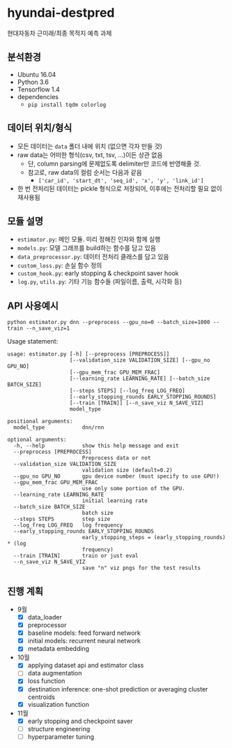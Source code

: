 # hyundai-destpred

현대자동차 근미래/최종 목적지 예측 과제

## 분석환경

- Ubuntu 16.04
- Python 3.6
- Tensorflow 1.4
- dependencies
  - `pip install tqdm colorlog`

## 데이터 위치/형식

- 모든 데이터는 `data` 폴더 내에 위치 (없으면 각자 만들 것)
- raw data는 어떠한 형식(csv, txt, tsv, ...)이든 상관 없음
  - 단, column parsing에 문제없도록 delimiter만 코드에 반영해줄 것.
  - 참고로, raw data의 컬럼 순서는 다음과 같음
    - `['car_id', 'start_dt', 'seq_id', 'x', 'y', 'link_id']`
- 한 번 전처리된 데이터는 pickle 형식으로 저장되어, 이후에는 전처리할 필요 없이 재사용됨

## 모듈 설명

- `estimator.py`: 메인 모듈. 미리 정해진 인자와 함께 실행
- `models.py`: 모델 그래프를 build하는 함수를 담고 있음
- `data_preprocessor.py`: 데이터 전처리 클래스를 담고 있음
- `custom_loss.py`: 손실 함수 정의
- `custom_hook.py`: early stopping & checkpoint saver hook
- `log.py`, `utils.py`: 기타 기능 함수들 (파일이름, 출력, 시각화 등)

## API 사용예시

`python estimator.py dnn --preprocess --gpu_no=0 --batch_size=1000 --train --n_save_viz=1`

Usage statement:

```
usage: estimator.py [-h] [--preprocess [PREPROCESS]]
                    [--validation_size VALIDATION_SIZE] [--gpu_no GPU_NO]
                    [--gpu_mem_frac GPU_MEM_FRAC]
                    [--learning_rate LEARNING_RATE] [--batch_size BATCH_SIZE]
                    [--steps STEPS] [--log_freq LOG_FREQ]
                    [--early_stopping_rounds EARLY_STOPPING_ROUNDS]
                    [--train [TRAIN]] [--n_save_viz N_SAVE_VIZ]
                    model_type

positional arguments:
  model_type            dnn/rnn

optional arguments:
  -h, --help            show this help message and exit
  --preprocess [PREPROCESS]
                        Preprocess data or not
  --validation_size VALIDATION_SIZE
                        validation size (default=0.2)
  --gpu_no GPU_NO       gpu device number (must specify to use GPU!)
  --gpu_mem_frac GPU_MEM_FRAC
                        use only some portion of the GPU.
  --learning_rate LEARNING_RATE
                        initial learning rate
  --batch_size BATCH_SIZE
                        batch size
  --steps STEPS         step size
  --log_freq LOG_FREQ   log frequency
  --early_stopping_rounds EARLY_STOPPING_ROUNDS
                        early_stopping_steps = (early_stopping_rounds) * (log
                        frequency)
  --train [TRAIN]       train or just eval
  --n_save_viz N_SAVE_VIZ
                        save "n" viz pngs for the test results
```

## 진행 계획

- 9월
  - [x] data_loader
  - [x] preprocessor
  - [x] baseline models: feed forward network
  - [x] initial models: recurrent neural network
  - [x] metadata embedding

- 10월
  - [x] applying dataset api and estimator class
  - [ ] data augmentation
  - [x] loss function
  - [x] destination inference: one-shot prediction or averaging cluster centroids
  - [x] visualization function

- 11월
  - [x] early stopping and checkpoint saver
  - [ ] structure engineering
  - [ ] hyperparameter tuning